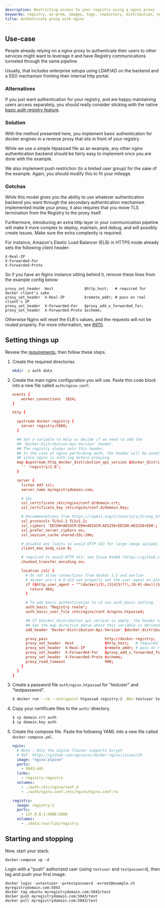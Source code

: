 ```yaml
---
description: Restricting access to your registry using a nginx proxy
keywords: registry, on-prem, images, tags, repository, distribution, nginx, proxy, authentication, TLS, recipe, advanced
title: Authenticate proxy with nginx
---
```


## Use-case

People already relying on a nginx proxy to authenticate their users to other
services might want to leverage it and have Registry communications tunneled
through the same pipeline.

Usually, that includes enterprise setups using LDAP/AD on the backend and a SSO
mechanism fronting their internal http portal.

### Alternatives

If you just want authentication for your registry, and are happy maintaining
users access separately, you should really consider sticking with the native
[basic auth registry feature](../deploying.md#native-basic-auth).

### Solution

With the method presented here, you implement basic authentication for docker
engines in a reverse proxy that sits in front of your registry.

While we use a simple htpasswd file as an example, any other nginx
authentication backend should be fairly easy to implement once you are done with
the example.

We also implement push restriction (to a limited user group) for the sake of the
example. Again, you should modify this to fit your mileage.

### Gotchas

While this model gives you the ability to use whatever authentication backend
you want through the secondary authentication mechanism implemented inside your
proxy, it also requires that you move TLS termination from the Registry to the
proxy itself.

Furthermore, introducing an extra http layer in your communication pipeline will
make it more complex to deploy, maintain, and debug, and will possibly create
issues. Make sure the extra complexity is required.

For instance, Amazon's Elastic Load Balancer (ELB) in HTTPS mode already sets
the following client header:

```
X-Real-IP
X-Forwarded-For
X-Forwarded-Proto
```

So if you have an Nginx instance sitting behind it, remove these lines from the
example config below:

```none
proxy_set_header  Host              $http_host;   # required for docker client's sake
proxy_set_header  X-Real-IP         $remote_addr; # pass on real client's IP
proxy_set_header  X-Forwarded-For   $proxy_add_x_forwarded_for;
proxy_set_header  X-Forwarded-Proto $scheme;
```

Otherwise Nginx will reset the ELB's values, and the requests will not be routed
properly. For more information, see
[#970](https://github.com/docker/distribution/issues/970).

## Setting things up

Review the [requirements](/registry/recipes/index.md#requirements), then follow these steps.

1.  Create the required directories

    ```bash
    mkdir -p auth data
    ```

2.  Create the main nginx configuration you will use. Paste this code block into a new file called `auth/nginx.conf`:

    ```conf
    events {
        worker_connections  1024;
    }

    http {

      upstream docker-registry {
        server registry:5000;
      }

      ## Set a variable to help us decide if we need to add the
      ## 'Docker-Distribution-Api-Version' header.
      ## The registry always sets this header.
      ## In the case of nginx performing auth, the header will be unset
      ## since nginx is auth-ing before proxying.
      map $upstream_http_docker_distribution_api_version $docker_distribution_api_version {
        '' 'registry/2.0';
      }

      server {
        listen 443 ssl;
        server_name myregistrydomain.com;

        # SSL
        ssl_certificate /etc/nginx/conf.d/domain.crt;
        ssl_certificate_key /etc/nginx/conf.d/domain.key;

        # Recommendations from https://raymii.org/s/tutorials/Strong_SSL_Security_On_nginx.html
        ssl_protocols TLSv1.1 TLSv1.2;
        ssl_ciphers 'EECDH+AESGCM:EDH+AESGCM:AES256+EECDH:AES256+EDH';
        ssl_prefer_server_ciphers on;
        ssl_session_cache shared:SSL:10m;

        # disable any limits to avoid HTTP 413 for large image uploads
        client_max_body_size 0;

        # required to avoid HTTP 411: see Issue #1486 (https://github.com/moby/moby/issues/1486)
        chunked_transfer_encoding on;

        location /v2/ {
          # Do not allow connections from docker 1.5 and earlier
          # docker pre-1.6.0 did not properly set the user agent on ping, catch "Go *" user agents
          if ($http_user_agent ~ "^(docker\/1\.(3|4|5(?!\.[0-9]-dev))|Go ).*$" ) {
            return 404;
          }

          # To add basic authentication to v2 use auth_basic setting.
          auth_basic "Registry realm";
          auth_basic_user_file /etc/nginx/conf.d/nginx.htpasswd;

          ## If $docker_distribution_api_version is empty, the header will not be added.
          ## See the map directive above where this variable is defined.
          add_header 'Docker-Distribution-Api-Version' $docker_distribution_api_version always;

          proxy_pass                          http://docker-registry;
          proxy_set_header  Host              $http_host;   # required for docker client's sake
          proxy_set_header  X-Real-IP         $remote_addr; # pass on real client's IP
          proxy_set_header  X-Forwarded-For   $proxy_add_x_forwarded_for;
          proxy_set_header  X-Forwarded-Proto $scheme;
          proxy_read_timeout                  900;
        }
      }
    }
    ```

3.  Create a password file `auth/nginx.htpasswd` for "testuser" and "testpassword".

    ```bash
    $ docker run --rm --entrypoint htpasswd registry:2 -Bbn testuser testpassword > auth/nginx.htpasswd
    ```

4.  Copy your certificate files to the `auth/` directory.

    ```bash
    $ cp domain.crt auth
    $ cp domain.key auth
    ```

5.  Create the compose file. Paste the following YAML into a new file called `docker-compose.yml`.

    ```yaml
    nginx:
      # Note : Only the alpine flavour supports bcrypt
      # Ref. https://github.com/nginxinc/docker-nginx/issues/29
      image: "nginx:alpine"
      ports:
        - 5043:443
      links:
        - registry:registry
      volumes:
        - ./auth:/etc/nginx/conf.d
        - ./auth/nginx.conf:/etc/nginx/nginx.conf:ro

    registry:
      image: registry:2
      ports:
        - 127.0.0.1:5000:5000
      volumes:
        - ./data:/var/lib/registry
    ```

## Starting and stopping

Now, start your stack:

    docker-compose up -d

Login with a "push" authorized user (using `testuser` and `testpassword`), then
tag and push your first image:

    docker login -u=testuser -p=testpassword -e=root@example.ch myregistrydomain.com:5043
    docker tag ubuntu myregistrydomain.com:5043/test
    docker push myregistrydomain.com:5043/test
    docker pull myregistrydomain.com:5043/test
